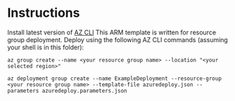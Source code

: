# Instructions
Install latest version of [AZ CLI](https://docs.microsoft.com/en-us/cli/azure/install-azure-cli)
This ARM template is written for resource group deployment. Deploy using the following AZ CLI commands (assuming your shell is in this folder):

``az group create --name <your resource group name> --location "<your selected region>"``

``az deployment group create --name ExampleDeployment --resource-group <your resource group name> --template-file azuredeploy.json --parameters azuredeploy.parameters.json``
